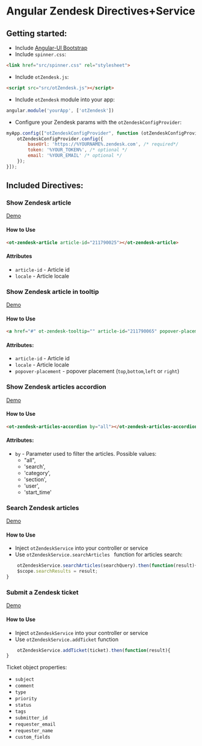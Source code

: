 # Angular Zendesk Directives+Service

## Getting started:
  - Include [Angular-UI Bootstrap](https://angular-ui.github.io/bootstrap/#/getting_started)
  - Include `spinner.css`:
```html
<link href="src/spinner.css" rel="stylesheet">
```
  - Include `otZendesk.js`:
```html
<script src="src/otZendesk.js"></script>
```
  - Include `otZendesk` module into your app:
```javascript
angular.module('yourApp', ['otZendesk'])
```
- Configure your Zendesk params with the `otZendeskConfigProvider`:
```javascript
myApp.config(["otZendeskConfigProvider", function (otZendeskConfigProvider) {
	otZendeskConfigProvider.config({
	    baseUrl: 'https://%YOURNAME%.zendesk.com', /* required*/
	    token: '%YOUR_TOKEN%', /* optional */
	    email: '%YOUR_EMAIL' /* optional */
	});
}]);
```

## Included Directives:

### Show Zendesk article
[Demo](https://omriallouche.github.io/angular-zendesk/demo/zendesk-article.html)

#### How to Use
```html
<ot-zendesk-article article-id="211790025"></ot-zendesk-article>
```
#### Attributes
* `article-id` - Article id
* `locale` - Article locale

### Show Zendesk article in tooltip
[Demo](https://omriallouche.github.io/angular-zendesk/demo/zendesk-article-tooltip.html)

#### How to Use
```html
<a href="#" ot-zendesk-tooltip="" article-id="211790065" popover-placement="bottom">Show Zendesk Tooltip</a>
```

#### Attributes:
* `article-id` - Article id
* `locale` - Article locale
* `popover-placement` - popover placement (`top`,`bottom`,`left` or `right`)

### Show Zendesk articles accordion
[Demo](https://omriallouche.github.io/angular-zendesk/demo/zendesk-articles-accordion.html)

#### How to Use
```html
<ot-zendesk-articles-accordion by="all"></ot-zendesk-articles-accordion>
```
#### Attributes:
* `by` - Parameter used to filter the articles. Possible values:
    - "all",
    - 'search',
    - 'category',
    - 'section',
    - 'user',
    - 'start_time'


### Search Zendesk articles
[Demo](https://omriallouche.github.io/angular-zendesk/demo/zendesk-articles-search.html)

#### How to Use
 - Inject `otZendeskService` into your controller or service
 - Use `otZendeskService.searchArticles ` function for articles search:
```javascript
	otZendeskService.searchArticles(searchQuery).then(function(result){
	$scope.searchResults = result;
}
```

### Submit a Zendesk ticket
[Demo](https://omriallouche.github.io/angular-zendesk/demo/submit-zendesk-ticket.html)

#### How to Use
 - Inject `otZendeskService` into your controller or service
 - Use `otZendeskService.addTicket` function
```javascript
	otZendeskService.addTicket(ticket).then(function(result){
}
```
Ticket object properties:
- `subject`
- `comment`
- `type`
- `priority`
- `status`
- `tags`
- `submitter_id`
- `requester_email`
- `requester_name`
- `custom_fields`
